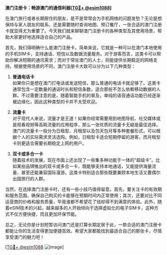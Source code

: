 **澳门注册卡：畅游澳门的通信利器[[TG💪+ @esim1088](https://t.me/s/esim1088)]**

在澳门旅行或者长期居住的朋友，是不是常常会为手机网络的问题发愁？无论是想保持与家人朋友的联系，还是需要随时查询地图、预订餐厅，一张合适的澳门注册卡就显得尤为重要了。今天我们就来聊聊澳门注册卡的各种类型及其使用场景，帮助大家更好地选择适合自己的产品。

首先，我们得明确什么是澳门注册卡。简单来说，它就是一种可以在澳门本地使用的手机SIM卡，支持通话、短信以及数据流量服务。对于游客而言，这类卡可以帮助你解决短期的通讯需求；而对于常驻澳门的人士，则能提供长期稳定的网络支持。根据使用场景的不同，澳门注册卡大致可以分为以下几种类型：

1. **普通电话卡**  
   如果你只是想在澳门打电话或发送短信，那么普通的电话卡就足够了。这类卡通常包含一定数量的通话时长和短信条数，适合那些不怎么依赖移动数据的人群。不过需要注意的是，随着智能手机的普及，单纯的语音通话功能已经逐渐被边缘化，因此这种类型的卡并不太受欢迎。

2. **流量卡**  
   对于现代人来说，流量才是王道！如果你经常需要用到地图导航、社交媒体或是观看视频等高耗流量的应用程序，那么一张优质的流量卡无疑是最佳选择。澳门的流量卡一般分为日租型、月租型以及包天包月等多种套餐形式，可以根据个人的实际需求灵活选购。例如，日租型卡适合短期停留的游客，而月租型卡则更适合需要长期稳定上网的用户。

3. **双卡或多合一卡**  
   随着技术的发展，现在市面上还出现了一些集多种功能于一体的“超级卡”。比如某些品牌推出的双卡或多合一卡，既能够支持本地通话，又能提供海量流量，甚至还能兼容国际漫游。这类卡特别适合那些既要兼顾本地生活又要偶尔出国旅行的人群。

当然，在选择澳门注册卡时，还有一些小技巧值得留意。首先，要关注卡的有效期和服务范围，确保自己购买的卡能够在预期时间内正常使用；其次，还要对比不同运营商的价格和服务质量，毕竟谁都不希望花了钱却得不到满意的体验。此外，随着eSIM技术的兴起，越来越多的人开始倾向于选择虚拟化的电子SIM卡，这种方式不仅方便快捷，而且更加环保节能。

总之，无论你是计划短暂访问澳门还是打算长期定居于此，一款合适的澳门注册卡都能让你的生活变得更加便捷高效。希望大家都能找到最适合自己的那张卡，尽情享受澳门的魅力吧！

[[TG💪+ @esim1088](https://t.me/s/esim1088) ![Image](https://i.postimg.cc/4NQfJmqS/Snipaste-2025-05-13-00-14-12.png)]